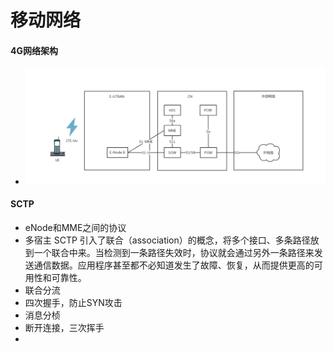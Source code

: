 # 移动网络
#### 4G网络架构
* ![](media/15497919511141/15497924875492.jpg)

#### SCTP
* eNode和MME之间的协议
* 多宿主 SCTP 引入了联合（association）的概念，将多个接口、多条路径放到一个联合中来。当检测到一条路径失效时，协议就会通过另外一条路径来发送通信数据。应用程序甚至都不必知道发生了故障、恢复，从而提供更高的可用性和可靠性。
* 联合分流
* 四次握手，防止SYN攻击
* 消息分桢
* 断开连接，三次挥手
* 
